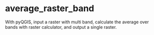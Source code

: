 # average_raster_band
With pyQGIS, input a raster with multi band, calculate the average over bands with raster calculator, and output a single raster.

